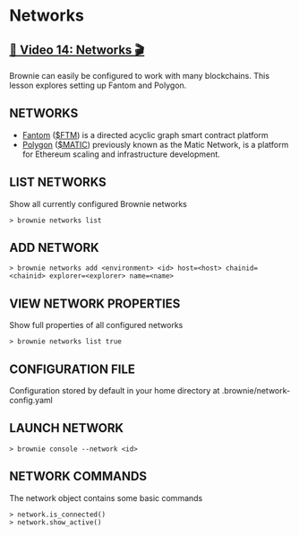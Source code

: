 # Networks

## [🎥 Video 14: Networks 🎬](https://youtu.be/S8gBMZtdsVM)

Brownie can easily be configured to work with many blockchains.  This lesson explores setting up Fantom and Polygon.

## NETWORKS

* [Fantom](https://fantom.foundation/) ([$FTM](https://www.coingecko.com/en/coins/fantom)) is a directed acyclic graph smart contract platform
* [Polygon](https://polygon.technology) ([$MATIC](https://www.coingecko.com/en/coins/polygon)) previously known as the Matic Network, is a platform for Ethereum scaling and infrastructure development. 

## LIST NETWORKS
Show all currently configured Brownie networks

	> brownie networks list

## ADD NETWORK

	> brownie networks add <environment> <id> host=<host> chainid=<chainid> explorer=<explorer> name=<name>

## VIEW NETWORK PROPERTIES
Show full properties of all configured networks

	> brownie networks list true

## CONFIGURATION FILE
Configuration stored by default in your home directory at .brownie/network-config.yaml


## LAUNCH NETWORK

	> brownie console --network <id>

## NETWORK COMMANDS
The network object contains some basic commands

	> network.is_connected()
	> network.show_active()

